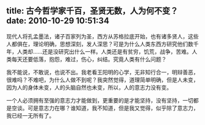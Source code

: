 title: 古今哲学家千百，圣贤无数，人为何不变？
date: 2010-10-29 10:51:34
---

现代人将孔孟墨法，诸子百家列为圣，西方从苏格拉底开始，也有诸多贤人，这些人都俱在，理论明确，思想深刻，发人深思？可是为什么人类东西方研究他们数千年，人类却……还是没研究出什么一样。人类还是有贫穷，饥荒，战争，苦难。人类每天还要低落，抱怨，难过，伤心，纠结。究竟人类有什么问题？

我不能说，不敢说，也说不出。我老看王阳明的心学，无非知行合一，明辩善恶，很难吗？不难吧，为什么人做不到呢？我突然觉得，道理简单明确，但是人未变，因为人的身体未变，人的头脑自然也未变，所以，人的意志力没有变。

一个人必须拥有至强的意志力才能做到，更重要的是才能坚持，没有坚持，一切都是空谈。可是意志力在哪？谁知道，我不知道，但是我又觉得，似乎除了意志力，我已经一无所有了。